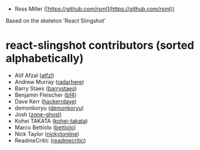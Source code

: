 * Ross Miller ([https://github.com/rsml](https://github.com/rsml))

Based on the skeleton 'React Slingshot'

react-slingshot contributors (sorted alphabetically)
====================================================
* Atif Afzal ([atfzl](https://github.com/atfzl))
* Andrew Murray ([radarhere](https://github.com/radarhere))
* Barry Staes ([barrystaes](https://github.com/barrystaes))
* Benjamin Fleischer ([bf4](https://github.com/bf4))
* Dave Kerr ([hackerrdave](https://github.com/hackerrdave))
* demonkoryu ([demonkoryu](https://github.com/demonkoryu))
* Josh ([zone-ghost](https://github.com/zone-ghost))
* Kohei TAKATA ([kohei-takata](https://github.com/kohei-takata))
* Marco Bettiolo ([bettiolo](https://github.com/bettiolo))
* Nick Taylor ([nickytonline](https://github.com/nickytonline))
* ReadmeCritic ([readmecritic](https://github.com/readmecritic))

